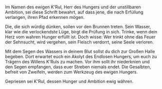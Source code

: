 Im Namen des ewigen K'Rul, Herr des Hungers und der unstillbaren Ambition, sei diese Schrift bewahrt, auf dass jene, die nach Erfüllung verlangen, ihren Pfad erkennen mögen.

Die, die sich würdig dünken, sollen vor den Brunnen treten. Sein Wasser, klar wie die verlockendste Lüge, birgt die Prüfung in sich. Trinke, wenn dein Herz vom wahren Hunger erfüllt ist. Doch wisse: Wer trinkt ohne das Feuer der Sehnsucht, wird vergehen, sein Fleisch verdorrt, seine Seele verloren.

Mit dem Segen des Wassers in deinem Blut sollst du dich zur Großen Halle begeben. Dort erwartet euch ein Akolyt des Endlosen Hungers, um euch zu Trägern des Willens K'Ruls zu machen. Vor ihm sollt ihr niederknien und den Segen empfangen, dass euer Streben niemals endet. Die Gesalbten, befreit von Zweifeln, werden zum Werkzeug des ewigen Hungers.

Gepriesen sei K'Rul, dessen Hunger und Ambition ewig währen.